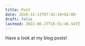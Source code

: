 ```yaml
---
title: Post
date: 2020-12-13T07:41:10+02:00
draft: false
lastmod: 2022-06-27T16:51:46.547Z
---
```

Have a look at my blog posts!